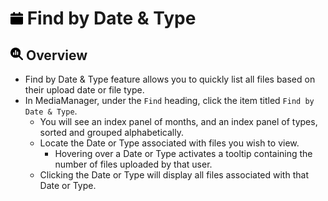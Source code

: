  # <img src="https://raw.githubusercontent.com/vishaldhole173/pro-stream-documentation/main/fontawesome/svgs/solid/calendar.svg" width="20" height="20"> Find by Date & Type

## <img src="https://raw.githubusercontent.com/vishaldhole173/pro-stream-documentation/main/fontawesome/svgs/solid/magnifying-glass-chart.svg" width="20" height="20"> Overview

* Find by Date & Type feature allows you to quickly list all files based on their upload date or file type.
* In MediaManager, under the `Find` heading, click the item titled `Find by Date & Type`.
    * You will see an index panel of months, and an index panel of types, sorted and grouped alphabetically.
    * Locate the Date or Type associated with files you wish to view.
        * Hovering over a Date or Type activates a tooltip containing the number of files uploaded by that user.
    * Clicking the Date or Type will display all files associated with that Date or Type.
